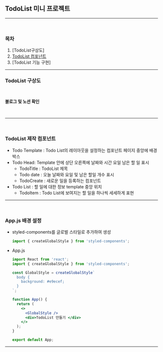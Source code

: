 ## TodoList 미니 프로젝트

---
<br>

### 목차
1. [TodoList구상도]
2. [TodoList 컴포넌트](#todolist-제작-컴포넌트)
3. [TodoList 기능 구현]
---
### TodoList 구상도

<br>

**블로그 및 노션 확인**

<br>

---
<br>

### TodoList 제작 컴포넌트

- Todo Template : Todo List의 레이아웃을 설정하는 컴포넌트 페이지 중앙에 배경 박스
- Todo Head:  Template 안에 상단 오른쪽에 날짜와 시간 요일 남은 할 일 표시
    - TodoTitle : TodoList 제목
    - Todo date : 오늘 날짜와 요일 및 남은 할일 개수 표시
    - TodoCreate : 새로운 일을 등록하는 컴포넌트
- Todo List : 할 일에 대한 정보 template 중앙 위치
    - TodoItem : Todo List에 보여지는 할 일을 하나씩 세세하게 표현

---
<br>

### App.js 배경 설정

- styled-components를 글로벌 스타일로 추가하여 생성

    ```jsx
    import { createGlobalStyle } from 'styled-components';
    ```

- App.js

    ```jsx
    import React from 'react';
    import { createGlobalStyle } from 'styled-components';

    const GlobalStyle = createGlobalStyle`
      body {
        background: #e9ecef;
      }
    `;

    function App() {
      return (
        <>
          <GlobalStyle />
          <div>TodoList 만들기 </div>
        </>
      );
    }

    export default App;
    ```

---

